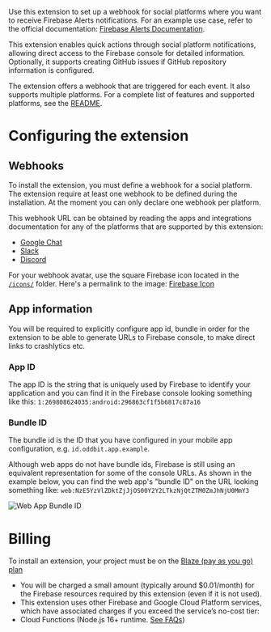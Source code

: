 Use this extension to set up a webhook for social platforms where you want to receive Firebase Alerts notifications. For an example use case, refer to the official documentation: [Firebase Alerts Documentation](https://firebase.google.com/docs/functions/beta/alert-events#trigger-function-on-alert-events).

This extension enables quick actions through social platform notifications, allowing direct access to the Firebase console for detailed information. Optionally, it supports creating GitHub issues if GitHub repository information is configured.

The extension offers a webhook that are triggered for each event. It also supports multiple platforms. For a complete list of features and supported platforms, see the [README](https://github.com/oddbit/firebase-alerts#readme).

# Configuring the extension
## Webhooks
To install the extension, you must define a webhook for a social platform.
The extension require at least one webhook to be defined during the installation.
At the moment you can only declare one webhook per platform.

This webhook URL can be obtained by reading the apps and integrations documentation
for any of the platforms that are supported by this extension: 

- [Google Chat](https://developers.google.com/hangouts/chat/how-tos/webhooks)
- [Slack](https://slack.com/help/articles/115005265063-Incoming-webhooks-for-Slack)
- [Discord](https://support.discord.com/hc/en-us/articles/228383668-Intro-to-Webhooks)

For your webhook avatar, use the square Firebase icon located in the [`/icons/`](https://github.com/oddbit/firebase-alerts/raw/main/icons) folder. Here's a permalink to the image: [Firebase Icon](https://github.com/oddbit/firebase-alerts/raw/main/icons/firebase.png)

## App information
You will be required to explicitly configure app id, bundle in order for the extension
to be able to generate URLs to Firebase console, to make direct links to crashlytics etc.

### App ID
The app ID is the string that is uniquely used by Firebase to identify your application and 
you can find it in the Firebase console looking something like this: `1:269808624035:android:296863cf1f5b6817c87a16`

### Bundle ID
The bundle id is the ID that you have configured in your mobile app configuration, e.g. `id.oddbit.app.example`. 

Although web apps do not have bundle ids, Firebase is still using
an equivalent representation for some of the console URLs. As shown in the example below,
you can find the web app's "bundle ID" on the URL looking something 
like: `web:NzE5YzVlZDktZjJjOS00Y2Y2LTkzNjQtZTM0ZmJhNjU0MmY3`

![Web App Bundle ID](https://github.com/oddbit/firebase-alerts/raw/main/doc/images/web-app-bundle-id.png)

# Billing
To install an extension, your project must be on the [Blaze (pay as you go) plan](https://firebase.google.com/pricing)
 
- You will be charged a small amount (typically around $0.01/month) for the Firebase resources required by this extension (even if it is not used).
- This extension uses other Firebase and Google Cloud Platform services, which have associated charges if you exceed the service’s no-cost tier:
 - Cloud Functions (Node.js 16+ runtime. [See FAQs](https://firebase.google.com/support/faq#extensions-pricing))
